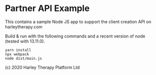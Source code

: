 Partner API Example
===================

This contains a sample Node JS app to support the client creation API on harleytherapy.com

Build & run with the following commands and a recent version of node (tested with 13.11.0).

```
yarn install
npx webpack
node dist/main.js
```

(c) 2020 Harley Therapy Platform Ltd
